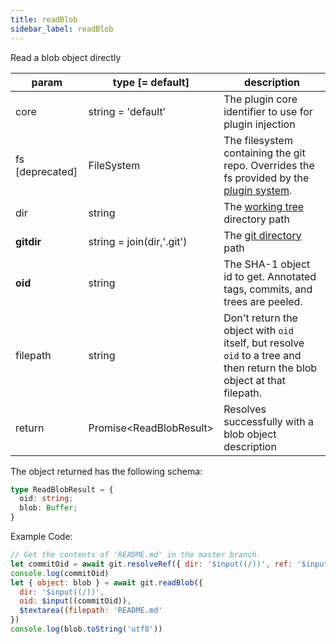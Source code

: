 ```yaml
---
title: readBlob
sidebar_label: readBlob
---
```


Read a blob object directly

| param           | type [= default]          | description                                                                                                              |
| --------------- | ------------------------- | ------------------------------------------------------------------------------------------------------------------------ |
| core            | string = 'default'        | The plugin core identifier to use for plugin injection                                                                   |
| fs [deprecated] | FileSystem                | The filesystem containing the git repo. Overrides the fs provided by the [plugin system](./plugin_fs.md).                |
| dir             | string                    | The [working tree](dir-vs-gitdir.md) directory path                                                                      |
| **gitdir**      | string = join(dir,'.git') | The [git directory](dir-vs-gitdir.md) path                                                                               |
| **oid**         | string                    | The SHA-1 object id to get. Annotated tags, commits, and trees are peeled.                                               |
| filepath        | string                    | Don't return the object with `oid` itself, but resolve `oid` to a tree and then return the blob object at that filepath. |
| return          | Promise\<ReadBlobResult\> | Resolves successfully with a blob object description                                                                     |

The object returned has the following schema:

```ts
type ReadBlobResult = {
  oid: string;
  blob: Buffer;
}
```

Example Code:

```js live
// Get the contents of 'README.md' in the master branch.
let commitOid = await git.resolveRef({ dir: '$input((/))', ref: '$input((master))' })
console.log(commitOid)
let { object: blob } = await git.readBlob({
  dir: '$input((/))',
  oid: $input((commitOid)),
  $textarea((filepath: 'README.md'
})
console.log(blob.toString('utf8'))
```

<script>
(function rewriteEditLink() {
  const el = document.querySelector('a.edit-page-link.button');
  if (el) {
    el.href = 'https://github.com/isomorphic-git/isomorphic-git/edit/master/src/commands/readBlob.js';
  }
})();
</script>